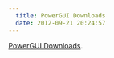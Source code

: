 ```yaml
---
  title: PowerGUI Downloads
  date: 2012-09-21 20:24:57
---
```


[PowerGUI Downloads](http://powergui.org/downloads.jspa).
